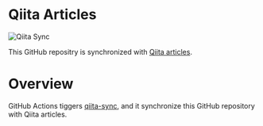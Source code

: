 # Qiita Articles

![Qiita Sync](https://github.com/wak109/qiita-articles/actions/workflows/qiita_sync_check.yml/badge.svg)

This GitHub repositry is synchronized with [Qiita articles](https://qiita.com/wak109).

# Overview

GitHub Actions tiggers [qiita-sync](https://github.com/wak109/qiita-sync), and it synchronize
this GitHub repository with Qiita articles.
